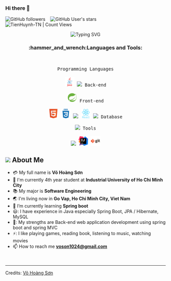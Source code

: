 ### Hi there 👋


<img alt="GitHub followers" src="https://img.shields.io/github/followers/thanhvinh941?style=social"> &nbsp;&nbsp; <img alt="GitHub User's stars" src="https://img.shields.io/github/stars/tienhuynh-tn?style=social"> &nbsp;&nbsp; <img alt="TienHuynh-TN | Count Views" src="https://enemo786q3svfle.m.pipedream.net" />

<div align="center">
 <img src="https://readme-typing-svg.herokuapp.com?font=Square+Peg&size=80&color=BDF7EB&center=true&vCenter=true&width=1000&height=120&lines=Well+come+to+my+profile!;Hi+There!+I'm+Hoàng+Sơn;Software+Engineer+Student+;Java+Developer" alt="Typing SVG" />
</div>


<h3 align="center">:hammer_and_wrench:Languages and Tools:</h3> 
 
<br>
<p  align="center">
  <kbd>
    <kbd>Programming Languages</kbd>
    <br>
    <br>
    <img width="30px" src="https://github.com/devicons/devicon/blob/master/icons/java/java-original-wordmark.svg" /> 
    <img width="30px" src="https://cdn.jsdelivr.net/gh/devicons/devicon/icons/javascript/javascript-original.svg" />   
  </kbd>
  <kbd>
    <kbd>Back-end</kbd>
    <br>
    <br>
    <img width="30px" src="https://raw.githubusercontent.com/github/explore/80688e429a7d4ef2fca1e82350fe8e3517d3494d/topics/spring-boot/spring-boot.png" />
  </kbd>
  <kbd>
    <kbd>Front-end</kbd>
    <br>
    <br>
    <img width="30px" src="https://github.com/devicons/devicon/blob/master/icons/html5/html5-original.svg" /> 
    <img width="30px" src="https://github.com/devicons/devicon/blob/master/icons/css3/css3-plain-wordmark.svg" /> 
    <img width="30px" src="https://cdn.jsdelivr.net/gh/devicons/devicon/icons/bootstrap/bootstrap-plain.svg" /> 
    <img width="30px" src="https://github.com/devicons/devicon/blob/master/icons/react/react-original-wordmark.svg" />
    <img width="30px" src="https://cdn.jsdelivr.net/gh/devicons/devicon/icons/javascript/javascript-original.svg" />
  </kbd>
  <kbd>
    <kbd>Database</kbd>
    <br>
    <br>
    <img width="30px" src="https://cdn.jsdelivr.net/gh/devicons/devicon/icons/mysql/mysql-plain.svg" />
  </kbd>
  <kbd>
    <kbd>Tools</kbd>
    <br>
    <br>
    <img width="30px" src="https://cdn.jsdelivr.net/gh/devicons/devicon/icons/vscode/vscode-original.svg" />
    <img width="30px" src="https://raw.githubusercontent.com/github/explore/caa262eeb858e81282d6f651d6eef1f8730b54ba/topics/intellij-idea/intellij-idea.png" />
    <img width="30px" src="https://github.com/devicons/devicon/blob/master/icons/git/git-original-wordmark.svg" />
  </kbd>
</p>


## <img src="https://raw.githubusercontent.com/nixin72/nixin72/master/wave.gif" width="30px"></img> About Me

- :credit_card: My full name is **Võ Hoàng Sơn**   
- :school: I'm currently 4th year student at **Industrial University of Ho Chi Minh City**
- :books: My major is **Software Engineering**
- :earth_asia: I'm living now in **Go Vap, Ho Chi Minh City, Viet Nam**
- 🌱 I’m currently learning **Spring boot**
- 😃: I have experience in Java especially Spring Boot, JPA / Hibernate, MySQL
- 🤔: My strengths are Back-end web application development using spring boot and spring MVC
- ⚡: I like playing games, reading book, listening to music, watching movies
- 📫 How to reach me **voson1024@gmail.com**


<br>



-----
Credits: [Võ Hoàng Sơn](https://github.com/vhs24)

